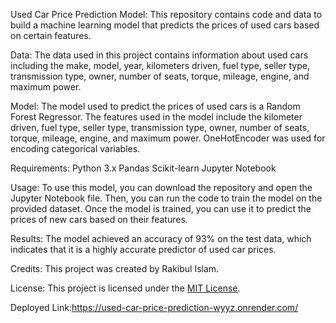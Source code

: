 Used Car Price Prediction Model:
This repository contains code and data to build a machine learning model that predicts the prices of used cars based on certain features.

Data:
The data used in this project contains information about used cars including the make, model, year, kilometers driven, fuel type, seller type,
transmission type, owner, number of seats, torque, mileage, engine, and maximum power.

Model:
The model used to predict the prices of used cars is a Random Forest Regressor. The features used in the model include the kilometer driven, fuel type, seller type,
transmission type, owner, number of seats, torque, mileage, engine, and maximum power. OneHotEncoder was used for encoding categorical variables.

Requirements:
Python 3.x
Pandas
Scikit-learn
Jupyter Notebook

Usage:
To use this model, you can download the repository and open the Jupyter Notebook file. Then, you can run the code to train the model on the provided dataset.
Once the model is trained, you can use it to predict the prices of new cars based on their features.

Results:
The model achieved an accuracy of 93% on the test data, which indicates that it is a highly accurate predictor of used car prices.

Credits:
This project was created by Rakibul Islam.

License:
This project is licensed under the [MIT License](https://github.com/rakib3421/used-car-price-prediction-model/blob/main/LICENSE).

Deployed Link:https://used-car-price-prediction-wyyz.onrender.com/
